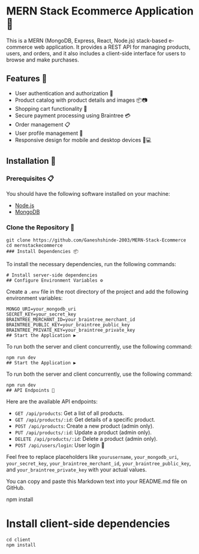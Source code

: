 # MERN Stack Ecommerce Application 🛒

This is a MERN (MongoDB, Express, React, Node.js) stack-based e-commerce web application. It provides a REST API for managing products, users, and orders, and it also includes a client-side interface for users to browse and make purchases.

## Features 🌟

- User authentication and authorization 🔐
- Product catalog with product details and images 📦📷
- Shopping cart functionality 🛒
- Secure payment processing using Braintree 💳
- Order management 📋
- User profile management 👤
- Responsive design for mobile and desktop devices 📱💻

## Installation 🚀

### Prerequisites 📋

You should have the following software installed on your machine:

- [Node.js](https://nodejs.org/)
- [MongoDB](https://www.mongodb.com/)

### Clone the Repository 🧬

```
git clone https://github.com/Ganeshshinde-2003/MERN-Stack-Ecommerce
cd mernstackecommerce
### Install Dependencies 📦
```
To install the necessary dependencies, run the following commands:

```
# Install server-side dependencies
## Configure Environment Variables ⚙️
```
Create a `.env` file in the root directory of the project and add the following environment variables:

```dotenv
MONGO_URI=your_mongodb_uri
SECRET_KEY=your_secret_key
BRAINTREE_MERCHANT_ID=your_braintree_merchant_id
BRAINTREE_PUBLIC_KEY=your_braintree_public_key
BRAINTREE_PRIVATE_KEY=your_braintree_private_key
## Start the Application ▶️
```
To run both the server and client concurrently, use the following command:

```
npm run dev
## Start the Application ▶️
```
To run both the server and client concurrently, use the following command:

```
npm run dev
## API Endpoints 🚀
```
Here are the available API endpoints:

- `GET /api/products`: Get a list of all products.
- `GET /api/products/:id`: Get details of a specific product.
- `POST /api/products`: Create a new product (admin only).
- `PUT /api/products/:id`: Update a product (admin only).
- `DELETE /api/products/:id`: Delete a product (admin only).
- `POST /api/users/login`: User login 📝

Feel free to replace placeholders like `yourusername`, `your_mongodb_uri`, `your_secret_key`, `your_braintree_merchant_id`, `your_braintree_public_key`, and `your_braintree_private_key` with your actual values.

You can copy and paste this Markdown text into your README.md file on GitHub.

npm install

# Install client-side dependencies
```
cd client
npm install
```
